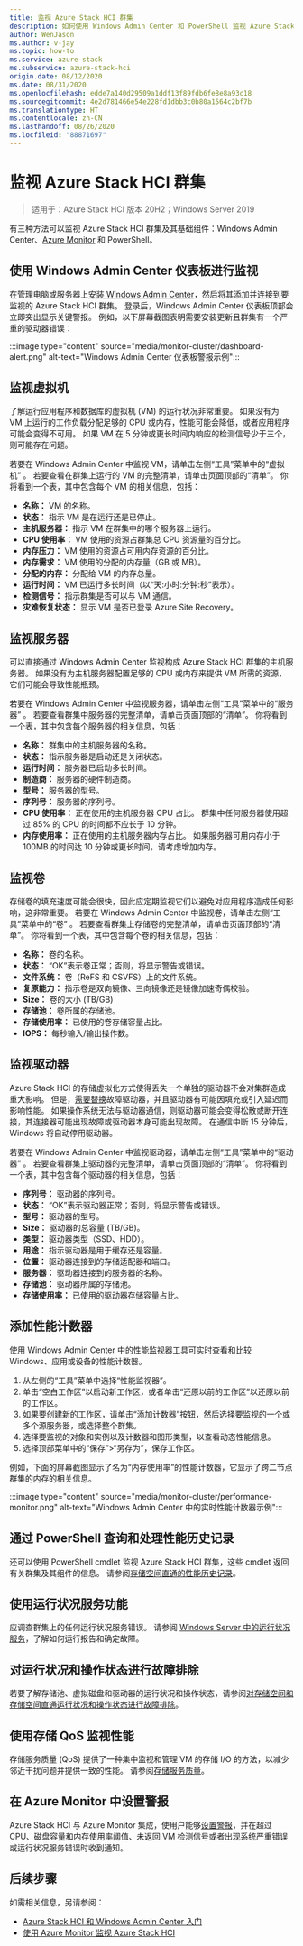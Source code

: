 ```yaml
---
title: 监视 Azure Stack HCI 群集
description: 如何使用 Windows Admin Center 和 PowerShell 监视 Azure Stack HCI 群集、服务器、虚拟机、驱动器和卷。
author: WenJason
ms.author: v-jay
ms.topic: how-to
ms.service: azure-stack
ms.subservice: azure-stack-hci
origin.date: 08/12/2020
ms.date: 08/31/2020
ms.openlocfilehash: edde7a140d29509a1ddf13f89fdb6fe8e8a93c18
ms.sourcegitcommit: 4e2d781466e54e228fd1dbb3c0b80a1564c2bf7b
ms.translationtype: HT
ms.contentlocale: zh-CN
ms.lasthandoff: 08/26/2020
ms.locfileid: "88871697"
---
```

# <a name="monitor-azure-stack-hci-clusters"></a>监视 Azure Stack HCI 群集

> 适用于：Azure Stack HCI 版本 20H2；Windows Server 2019

有三种方法可以监视 Azure Stack HCI 群集及其基础组件：Windows Admin Center、[Azure Monitor](azure-monitor.md) 和 PowerShell。

## <a name="monitor-using-windows-admin-center-dashboard"></a>使用 Windows Admin Center 仪表板进行监视

在管理电脑或服务器上[安装 Windows Admin Center](https://docs.microsoft.com/windows-server/manage/windows-admin-center/deploy/install)，然后将其添加并连接到要监视的 Azure Stack HCI 群集。 登录后，Windows Admin Center 仪表板顶部会立即突出显示关键警报。 例如，以下屏幕截图表明需要安装更新且群集有一个严重的驱动器错误：

:::image type="content" source="media/monitor-cluster/dashboard-alert.png" alt-text="Windows Admin Center 仪表板警报示例":::

## <a name="monitor-virtual-machines"></a>监视虚拟机

了解运行应用程序和数据库的虚拟机 (VM) 的运行状况非常重要。 如果没有为 VM 上运行的工作负载分配足够的 CPU 或内存，性能可能会降低，或者应用程序可能会变得不可用。 如果 VM 在 5 分钟或更长时间内响应的检测信号少于三个，则可能存在问题。

若要在 Windows Admin Center 中监视 VM，请单击左侧“工具”菜单中的“虚拟机” 。 若要查看在群集上运行的 VM 的完整清单，请单击页面顶部的“清单”。 你将看到一个表，其中包含每个 VM 的相关信息，包括：

- **名称：** VM 的名称。
- **状态：** 指示 VM 是在运行还是已停止。
- **主机服务器：** 指示 VM 在群集中的哪个服务器上运行。
- **CPU 使用率：** VM 使用的资源占群集总 CPU 资源量的百分比。
- **内存压力：** VM 使用的资源占可用内存资源的百分比。
- **内存需求：** VM 使用的分配的内存量（GB 或 MB）。
- **分配的内存：** 分配给 VM 的内存总量。
- **运行时间：** VM 已运行多长时间（以“天:小时:分钟:秒”表示）。
- **检测信号：** 指示群集是否可以与 VM 通信。
- **灾难恢复状态：** 显示 VM 是否已登录 Azure Site Recovery。

## <a name="monitor-servers"></a>监视服务器

可以直接通过 Windows Admin Center 监视构成 Azure Stack HCI 群集的主机服务器。 如果没有为主机服务器配置足够的 CPU 或内存来提供 VM 所需的资源，它们可能会导致性能瓶颈。 

若要在 Windows Admin Center 中监视服务器，请单击左侧“工具”菜单中的“服务器” 。 若要查看群集中服务器的完整清单，请单击页面顶部的“清单”。 你将看到一个表，其中包含每个服务器的相关信息，包括：

- **名称：** 群集中的主机服务器的名称。
- **状态：** 指示服务器是启动还是关闭状态。
- **运行时间：** 服务器已启动多长时间。
- **制造商：** 服务器的硬件制造商。
- **型号：** 服务器的型号。
- **序列号：** 服务器的序列号。
- **CPU 使用率：** 正在使用的主机服务器 CPU 占比。 群集中任何服务器使用超过 85% 的 CPU 的时间都不应长于 10 分钟。 
- **内存使用率：** 正在使用的主机服务器内存占比。 如果服务器可用内存小于 100MB 的时间达 10 分钟或更长时间，请考虑增加内存。

## <a name="monitor-volumes"></a>监视卷

存储卷的填充速度可能会很快，因此应定期监视它们以避免对应用程序造成任何影响，这非常重要。 若要在 Windows Admin Center 中监视卷，请单击左侧“工具”菜单中的“卷” 。 若要查看群集上存储卷的完整清单，请单击页面顶部的“清单”。 你将看到一个表，其中包含每个卷的相关信息，包括：

- **名称：** 卷的名称。
- **状态：** “OK”表示卷正常；否则，将显示警告或错误。
- **文件系统：** 卷（ReFS 和 CSVFS）上的文件系统。
- **复原能力：** 指示卷是双向镜像、三向镜像还是镜像加速奇偶校验。
- **Size：** 卷的大小 (TB/GB)
- **存储池：** 卷所属的存储池。
- **存储使用率：** 已使用的卷存储容量占比。
- **IOPS：** 每秒输入/输出操作数。

## <a name="monitor-drives"></a>监视驱动器

Azure Stack HCI 的存储虚拟化方式使得丢失一个单独的驱动器不会对集群造成重大影响。 但是，[需要替换](replace-drives.md)故障驱动器，并且驱动器有可能因填充或引入延迟而影响性能。 如果操作系统无法与驱动器通信，则驱动器可能会变得松散或断开连接，其连接器可能出现故障或驱动器本身可能出现故障。 在通信中断 15 分钟后，Windows 将自动停用驱动器。 

若要在 Windows Admin Center 中监视驱动器，请单击左侧“工具”菜单中的“驱动器” 。 若要查看群集上驱动器的完整清单，请单击页面顶部的“清单”。 你将看到一个表，其中包含每个驱动器的相关信息，包括：

- **序列号：** 驱动器的序列号。
- **状态：** “OK”表示驱动器正常；否则，将显示警告或错误。
- **型号：** 驱动器的型号。
- **Size：** 驱动器的总容量 (TB/GB)。
- **类型：** 驱动器类型（SSD、HDD）。
- **用途：** 指示驱动器是用于缓存还是容量。
- **位置：** 驱动器连接到的存储适配器和端口。
- **服务器：** 驱动器连接到的服务器的名称。
- **存储池：** 驱动器所属的存储池。
- **存储使用率：** 已使用的驱动器存储容量占比。

## <a name="add-performance-counters"></a>添加性能计数器

使用 Windows Admin Center 中的性能监视器工具可实时查看和比较 Windows、应用或设备的性能计数器。

1. 从左侧的“工具”菜单中选择“性能监视器”。
1. 单击“空白工作区”以启动新工作区，或者单击“还原以前的工作区”以还原以前的工作区。
1. 如果要创建新的工作区，请单击“添加计数器”按钮，然后选择要监视的一个或多个源服务器，或选择整个群集。
1. 选择要监视的对象和实例以及计数器和图形类型，以查看动态性能信息。
1. 选择顶部菜单中的“保存”>“另存为”，保存工作区。
 
例如，下面的屏幕截图显示了名为“内存使用率”的性能计数器，它显示了跨二节点群集的内存的相关信息。

:::image type="content" source="media/monitor-cluster/performance-monitor.png" alt-text="Windows Admin Center 中的实时性能计数器示例":::

## <a name="query-and-process-performance-history-with-powershell"></a>通过 PowerShell 查询和处理性能历史记录

还可以使用 PowerShell cmdlet 监视 Azure Stack HCI 群集，这些 cmdlet 返回有关群集及其组件的信息。 请参阅[存储空间直通的性能历史记录](https://docs.microsoft.com/windows-server/storage/storage-spaces/performance-history)。

## <a name="use-the-health-service-feature"></a>使用运行状况服务功能

应调查群集上的任何运行状况服务错误。 请参阅 [Windows Server 中的运行状况服务](https://docs.microsoft.com/windows-server/failover-clustering/health-service-overview)，了解如何运行报告和确定故障。

## <a name="troubleshoot-health-and-operational-states"></a>对运行状况和操作状态进行故障排除

若要了解存储池、虚拟磁盘和驱动器的运行状况和操作状态，请参阅[对存储空间和存储空间直通运行状况和操作状态进行故障排除](https://docs.microsoft.com/windows-server/storage/storage-spaces/storage-spaces-states)。

## <a name="monitor-performance-using-storage-qos"></a>使用存储 QoS 监视性能

存储服务质量 (QoS) 提供了一种集中监视和管理 VM 的存储 I/O 的方法，以减少邻近干扰问题并提供一致的性能。 请参阅[存储服务质量](https://docs.microsoft.com/windows-server/storage/storage-qos/storage-qos-overview)。

## <a name="set-up-alerts-in-azure-monitor"></a>在 Azure Monitor 中设置警报

Azure Stack HCI 与 Azure Monitor 集成，使用户能够[设置警报](azure-monitor.md#setting-up-alerts-using-windows-admin-center)，并在超过 CPU、磁盘容量和内存使用率阈值、未返回 VM 检测信号或者出现系统严重错误或运行状况服务错误时收到通知。

## <a name="next-steps"></a>后续步骤

如需相关信息，另请参阅：

- [Azure Stack HCI 和 Windows Admin Center 入门](../get-started.md)
- [使用 Azure Monitor 监视 Azure Stack HCI](azure-monitor.md)